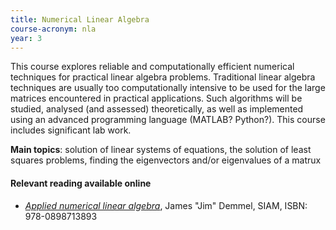 ```yaml
---
title: Numerical Linear Algebra
course-acronym: nla
year: 3
---
```


This course explores reliable and computationally efficient numerical techniques for practical linear algebra problems. Traditional linear algebra techniques are usually too computationally intensive to be used for the large matrices encountered in practical applications. Such algorithms will be studied, analysed (and assessed) theoretically, as well as implemented using an advanced programming language (MATLAB? Python?). This course includes significant lab work.

**Main topics**: solution of linear systems of equations, the solution of least squares problems, finding the eigenvectors and/or eigenvalues of a matrux

#### Relevant reading available online

- [*Applied numerical linear algebra*](https://discovered.ed.ac.uk/permalink/f/1njkql8/44UOE_ALMA51153265030002466), James "Jim" Demmel, SIAM, ISBN: 978-0898713893